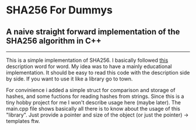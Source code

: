 # SHA256 For Dummys
## A naive straight forward implementation of the SHA256 algorithm in C++
---

This is a simple implementation of SHA256. I basically followed [this](http://www.iwar.org.uk/comsec/resources/cipher/sha256-384-512.pdf) description word for word.
My idea was to have a mainly educational implementation. It should be easy to read this code with the description side by side.
If you want to use it like a library go to town.

For convinience i added a simple struct for comparison and storage of hashes, and some fuctions for reading hashes from strings.
Since this is a tiny hobby project for me I won't describe usage here (maybe later). The main.cpp file shows basically all there is to know about the usage of this "library".
Just provide a pointer and size of the object (or just the pointer) -> templates ftw.